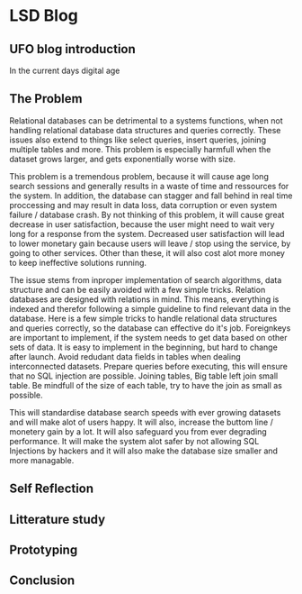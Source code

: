 # LSD Blog

## UFO blog introduction
In the current days digital age

## The Problem

Relational databases can be detrimental to a systems functions, when not handling relational database data structures and queries correctly. 
These issues also extend to things like select queries, insert queries, joining multiple tables and more.
This problem is especially harmfull when the dataset grows larger, and gets exponentially worse with size.

This problem is a tremendous problem, because it will cause age long search sessions and generally results in a waste of time and ressources for the system.
In addition, the database can stagger and fall behind in real time proccessing and may result in data loss, data corruption or even system failure / database crash.
By not thinking of this problem, it will cause great decrease in user satisfaction, because the user might need to wait very long for a response from the system.
Decreased user satisfaction will lead to lower monetary gain because users will leave / stop using the service, by going to other services.
Other than these, it will also cost alot more money to keep ineffective solutions running.

The issue stems from inproper implementation of search algorithms, data structure and can be easily avoided with a few simple tricks.
Relation databases are designed with relations in mind. This means, everything is indexed and therefor following a simple guideline to find relevant data in the database.
Here is a few simple tricks to handle relational data structures and queries correctly, so the database can effective do it's job.
Foreignkeys are important to implement, if the system needs to get data based on other sets of data. It is easy to implement in the beginning, but hard to change after launch.
Avoid redudant data fields in tables when dealing interconnected datasets.
Prepare queries before executing, this will ensure that no SQL injection are possible.
Joining tables, Big table left join small table. Be mindfull of the size of each table, try to have the join as small as possible.

This will standardise database search speeds with ever growing datasets and will make alot of users happy. 
It will also, increase the buttom line / monetery gain by a lot. It will also safeguard you from ever degrading performance.
It will make the system alot safer by not allowing SQL Injections by hackers and it will also make the database size smaller and more managable.

## Self Reflection

## Litterature study

## Prototyping

## Conclusion

